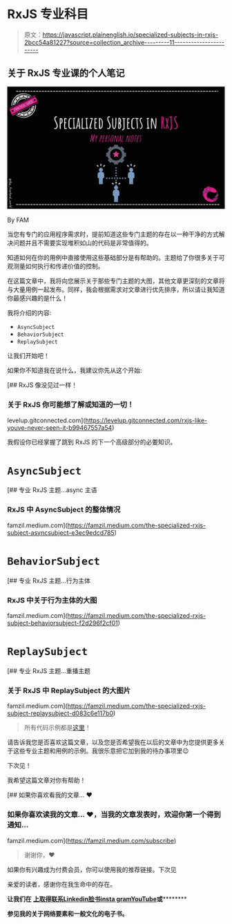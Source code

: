 # RxJS 专业科目

> 原文：<https://javascript.plainenglish.io/specialized-subjects-in-rxjs-2bcc54a81227?source=collection_archive---------11----------------------->

## 关于 RxJS 专业课的个人笔记

![](img/4525946920ef868ffab8fcff2ab69776.png)

By FAM

当您有专门的应用程序需求时，提前知道这些专门主题的存在以一种干净的方式解决问题并且不需要实现堆积如山的代码是非常值得的。

知道如何在你的用例中直接使用这些基础部分是有帮助的。主题给了你很多关于可观测量如何执行和传递价值的控制。

在这篇文章中，我将向您展示关于那些专门主题的大图，其他文章更深刻的文章将与大量用例一起发布。同样，我会根据需求对文章进行优先排序，所以请让我知道你最感兴趣的是什么！

我将介绍的内容:

*   `AsyncSubject`
*   `BehaviorSubject`
*   `ReplaySubject`

让我们开始吧！

如果你不知道我在说什么，我建议你先从这个开始:

[](https://levelup.gitconnected.com/rxjs-like-youve-never-seen-it-b99467557a54) [## RxJS 像没见过一样！

### 关于 RxJS 你可能想了解或知道的一切！

levelup.gitconnected.com](https://levelup.gitconnected.com/rxjs-like-youve-never-seen-it-b99467557a54) 

我假设你已经掌握了跳到 RxJS 的下一个高级部分的必要知识。

# `AsyncSubject`

[](https://famzil.medium.com/the-specialized-rxjs-subject-asyncsubject-e3ec9edcd785) [## 专业 RxJS 主题...async 主语

### RxJS 中 AsyncSubject 的整体情况

famzil.medium.com](https://famzil.medium.com/the-specialized-rxjs-subject-asyncsubject-e3ec9edcd785) 

# `BehaviorSubject`

[](https://famzil.medium.com/the-specialized-rxjs-subject-behaviorsubject-f2d296f2cf01) [## 专业 RxJS 主题...行为主体

### RxJS 中关于行为主体的大图

famzil.medium.com](https://famzil.medium.com/the-specialized-rxjs-subject-behaviorsubject-f2d296f2cf01) 

# `ReplaySubject`

[](https://famzil.medium.com/the-specialized-rxjs-subject-replaysubject-d083c6e117b0) [## 专业 RxJS 主题...重播主题

### 关于 RxJS 中 ReplaySubject 的大图片

famzil.medium.com](https://famzil.medium.com/the-specialized-rxjs-subject-replaysubject-d083c6e117b0) 

> 所有代码示例都是[这里](https://stackblitz.com/edit/rxjs-8wzj1i?file=index.html)！

请告诉我您是否喜欢这篇文章，以及您是否希望我在以后的文章中为您提供更多关于这些专业主题和用例的示例。我很乐意把它加到我的待办事项里😉

下次见！

我希望这篇文章对你有帮助！

[](https://famzil.medium.com/subscribe) [## 如果你喜欢看我的文章… ♥️

### 如果你喜欢读我的文章… ♥️，当我的文章发表时，欢迎你第一个得到通知…

famzil.medium.com](https://famzil.medium.com/subscribe) 

> 谢谢你，❤

如果你有兴趣成为付费会员，你可以使用我的推荐链接。下次见

亲爱的读者，感谢你在我生命中的存在。

**让我们在** [**上取得联系**](https://medium.com/@famzil/)**[**Linkedin**](https://www.linkedin.com/in/fatima-amzil-9031ba95/)**[**脸书**](https://www.facebook.com/The-Front-End-World)**[**insta gram**](https://www.instagram.com/the_frontend_world/)**[**YouTube**](https://www.youtube.com/channel/UCaxr-f9r6P1u7Y7SKFHi12g)**或**[](https://twitter.com/FatimaAMZIL9)********

******参见我的关于网络要素和一般文化的电子书。******